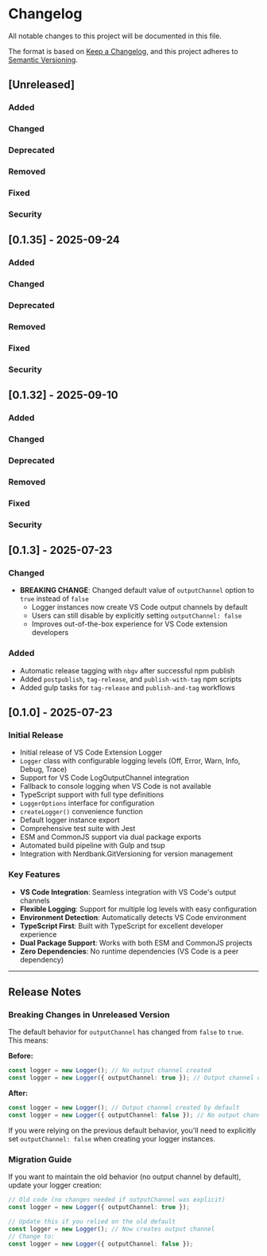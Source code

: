 # Changelog

All notable changes to this project will be documented in this file.

The format is based on [Keep a Changelog](https://keepachangelog.com/en/1.0.0/),
and this project adheres to [Semantic Versioning](https://semver.org/spec/v2.0.0.html).

## [Unreleased]

### Added

### Changed

### Deprecated

### Removed

### Fixed

### Security

## [0.1.35] - 2025-09-24

### Added

### Changed

### Deprecated

### Removed

### Fixed

### Security

## [0.1.32] - 2025-09-10

### Added

### Changed

### Deprecated

### Removed

### Fixed

### Security

## [0.1.3] - 2025-07-23

### Changed

- **BREAKING CHANGE**: Changed default value of `outputChannel` option to `true` instead of `false`
  - Logger instances now create VS Code output channels by default
  - Users can still disable by explicitly setting `outputChannel: false`
  - Improves out-of-the-box experience for VS Code extension developers

### Added

- Automatic release tagging with `nbgv` after successful npm publish
- Added `postpublish`, `tag-release`, and `publish-with-tag` npm scripts
- Added gulp tasks for `tag-release` and `publish-and-tag` workflows

## [0.1.0] - 2025-07-23

### Initial Release

- Initial release of VS Code Extension Logger
- `Logger` class with configurable logging levels (Off, Error, Warn, Info, Debug, Trace)
- Support for VS Code LogOutputChannel integration
- Fallback to console logging when VS Code is not available
- TypeScript support with full type definitions
- `LoggerOptions` interface for configuration
- `createLogger()` convenience function
- Default logger instance export
- Comprehensive test suite with Jest
- ESM and CommonJS support via dual package exports
- Automated build pipeline with Gulp and tsup
- Integration with Nerdbank.GitVersioning for version management

### Key Features

- **VS Code Integration**: Seamless integration with VS Code's output channels
- **Flexible Logging**: Support for multiple log levels with easy configuration
- **Environment Detection**: Automatically detects VS Code environment
- **TypeScript First**: Built with TypeScript for excellent developer experience
- **Dual Package Support**: Works with both ESM and CommonJS projects
- **Zero Dependencies**: No runtime dependencies (VS Code is a peer dependency)

---

## Release Notes

### Breaking Changes in Unreleased Version

The default behavior for `outputChannel` has changed from `false` to `true`. This means:

**Before:**

```typescript
const logger = new Logger(); // No output channel created
const logger = new Logger({ outputChannel: true }); // Output channel created
```

**After:**

```typescript
const logger = new Logger(); // Output channel created by default
const logger = new Logger({ outputChannel: false }); // No output channel created
```

If you were relying on the previous default behavior, you'll need to explicitly set `outputChannel: false` when creating your logger instances.

### Migration Guide

If you want to maintain the old behavior (no output channel by default), update your logger creation:

```typescript
// Old code (no changes needed if outputChannel was explicit)
const logger = new Logger({ outputChannel: true });

// Update this if you relied on the old default
const logger = new Logger(); // Now creates output channel
// Change to:
const logger = new Logger({ outputChannel: false });
```
